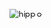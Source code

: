 ![hippio](https://user-images.githubusercontent.com/74038190/213910845-af37a709-8995-40d6-be59-724526e3c3d7.gif)
